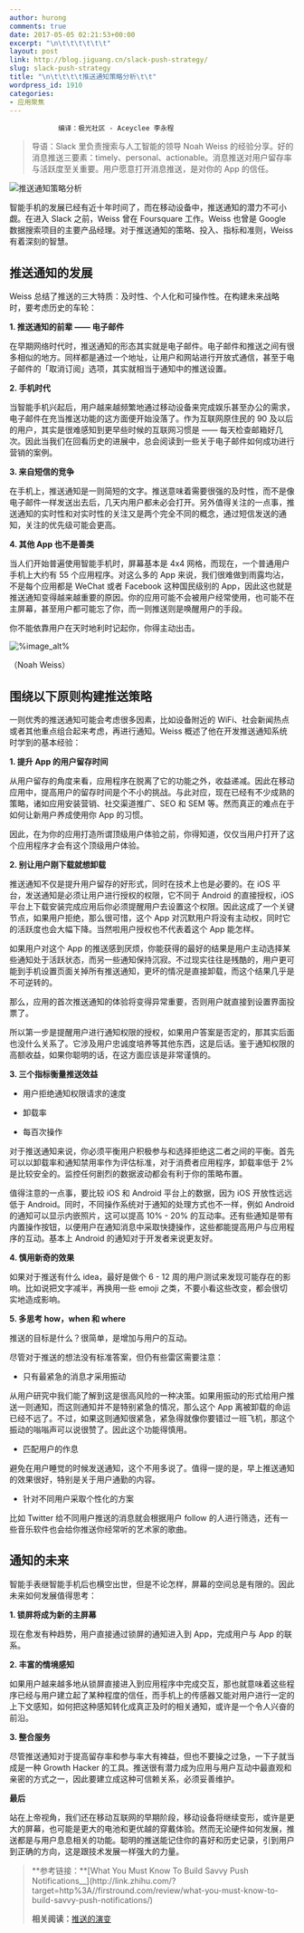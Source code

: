 ```yaml
---
author: hurong
comments: true
date: 2017-05-05 02:21:53+00:00
excerpt: "\n\t\t\t\t\t\t"
layout: post
link: http://blog.jiguang.cn/slack-push-strategy/
slug: slack-push-strategy
title: "\n\t\t\t\t推送通知策略分析\t\t"
wordpress_id: 1910
categories:
- 应用聚焦
---
```



				编译：极光社区 - Aceyclee 李永程


<blockquote>导语：Slack 里负责搜索与人工智能的领导 Noah Weiss 的经验分享。好的消息推送三要素：timely、personal、actionable。消息推送对用户留存率与活跃度至关重要。用户愿意打开消息推送，是对你的 App 的信任。</blockquote>


![推送通知策略分析](/images/2017/05/v2-91103d1ea40ea9906c5695bc9de8dfdf_r.jpg)

智能手机的发展已经有近十年时间了，而在移动设备中，推送通知的潜力不可小觑。在进入 Slack 之前，Weiss 曾在 Foursquare 工作。Weiss 也曾是 Google 数据搜索项目的主要产品经理。对于推送通知的策略、投入、指标和准则，Weiss 有着深刻的智慧。


## **推送通知的发展**


Weiss 总结了推送的三大特质：及时性、个人化和可操作性。在构建未来战略时，要考虑历史的车轮：

**1. 推送通知的前辈 —— 电子邮件**

在早期网络时代时，推送通知的形态其实就是电子邮件。电子邮件和推送之间有很多相似的地方。同样都是通过一个地址，让用户和网站进行开放式通信，甚至于电子邮件的「取消订阅」选项，其实就相当于通知中的推送设置。

**2. 手机时代**

当智能手机兴起后，用户越来越频繁地通过移动设备来完成娱乐甚至办公的需求，电子邮件在充当推送功能的这方面便开始没落了。作为互联网原住民的 90 及以后的用户，其实是很难感知到更早些时候的互联网习惯是 —— 每天检查邮箱好几次。因此当我们在回看历史的进展中，总会阅读到一些关于电子邮件如何成功进行营销的案例。

**3. 来自短信的竞争**

在手机上，推送通知是一则简短的文字。推送意味着需要很强的及时性，而不是像电子邮件一样发送出去后，几天内用户都未必会打开。另外值得关注的一点事，推送通知的实时性和对实时性的关注又是两个完全不同的概念，通过短信发送的通知，关注的优先级可能会更高。

**4. 其他 App 也不是善类**

当人们开始普遍使用智能手机时，屏幕基本是 4x4 网格，而现在，一个普通用户手机上大约有 55 个应用程序。对这么多的 App 来说，我们很难做到雨露均沾，不是每个应用都是 WeChat 或者 Facebook 这种国民级别的 App，因此这也就是推送通知变得越来越重要的原因。你的应用可能不会被用户经常使用，也可能不在主屏幕，甚至用户都可能忘了你，而一则推送则是唤醒用户的手段。

你不能依靠用户在天时地利时记起你，你得主动出击。

![%image_alt%](/images/2017/05/v2-58e4d76a8b56ee8e241f7fe9583eeaa5_b.jpg)

（Noah Weiss）


## **围绕以下原则构建推送策略**


一则优秀的推送通知可能会考虑很多因素，比如设备附近的 WiFi、社会新闻热点或者其他重点组合起来考虑，再进行通知。Weiss 概述了他在开发推送通知系统时学到的基本经验：

**1. 提升 App 的用户留存时间**

从用户留存的角度来看，应用程序在脱离了它的功能之外，收益递减。因此在移动应用中，提高用户的留存时间是个不小的挑战。与此对应，现在已经有不少成熟的策略，诸如应用安装营销、社交渠道推广、SEO 和 SEM 等。然而真正的难点在于如何让新用户养成使用你 App 的习惯。

因此，在为你的应用打造所谓顶级用户体验之前，你得知道，仅仅当用户打开了这个应用程序才会有这个顶级用户体验。

**2. 别让用户刚下载就想卸载**

推送通知不仅是提升用户留存的好形式，同时在技术上也是必要的。在 iOS 平台，发送通知是必须让用户进行授权的权限，它不同于 Android 的直接授权，iOS 平台上下载安装完成应用后你必须提醒用户去设置这个权限。因此这成了一个关键节点，如果用户拒绝，那么很可惜，这个 App 对沉默用户将没有主动权，同时它的活跃度也会大幅下降。当然啦用户授权也不代表着这个 App 能怎样。

如果用户对这个 App 的推送感到厌烦，你能获得的最好的结果是用户主动选择某些通知处于活跃状态，而另一些通知保持沉寂。不过现实往往是残酷的，用户更可能到手机设置页面关掉所有推送通知，更坏的情况是直接卸载，而这个结果几乎是不可逆转的。

那么，应用的首次推送通知的体验将变得异常重要，否则用户就直接到设置界面投票了。

所以第一步是提醒用户进行通知权限的授权，如果用户答案是否定的，那其实后面也没什么关系了。它涉及用户忠诚度培养等其他东西，这是后话。鉴于通知权限的高额收益，如果你聪明的话，在这方面应该是非常谨慎的。

**3. 三个指标衡量推送效益**



	
  * 用户拒绝通知权限请求的速度

	
  * 卸载率

	
  * 每百次操作


对于推送通知来说，你必须平衡用户积极参与和选择拒绝这二者之间的平衡。首先可以以卸载率和通知禁用率作为评估标准，对于消费者应用程序，卸载率低于 2% 是比较安全的。监控任何剧烈的数据波动都会有利于你的策略布置。

值得注意的一点事，要比较 iOS 和 Android 平台上的数据，因为 iOS 开放性远远低于 Android。同时，不同操作系统对于通知的处理方式也不一样，例如 Android 的通知可以显示内嵌照片，这可以提高 10% - 20% 的互动率。还有些通知是带有内置操作按钮，以便用户在通知消息中采取快捷操作，这些都能提高用户与应用程序的互动。基本上 Android 的通知对于开发者来说更友好。

**4. 慎用新奇的效果**

如果对于推送有什么 idea，最好是做个 6 - 12 周的用户测试来发现可能存在的影响。比如说把文字减半，再换用一些 emoji 之类，不要小看这些改变，都会很切实地造成影响。

**5. 多思考 how，when 和 where**

推送的目标是什么？很简单，是增加与用户的互动。

尽管对于推送的想法没有标准答案，但仍有些雷区需要注意：



	
  * 只有最紧急的消息才采用振动


从用户研究中我们能了解到这是很高风险的一种决策。如果用振动的形式给用户推送一则通知，而这则通知并不是特别紧急的情况，那么这个 App 离被卸载的命运已经不远了。不过，如果这则通知很紧急，紧急得就像你要错过一班飞机，那这个振动的嗡嗡声可以说很赞了。因此这个功能得慎用。

	
  * 匹配用户的作息


避免在用户睡觉的时候发送通知，这个不用多说了。值得一提的是，早上推送通知的效果很好，特别是关于用户通勤的内容。

	
  * 针对不同用户采取个性化的方案


比如 Twitter 给不同用户推送的消息就会根据用户 follow 的人进行筛选，还有一些音乐软件也会给你推送你经常听的艺术家的歌曲。


## **通知的未来**


智能手表继智能手机后也横空出世，但是不论怎样，屏幕的空间总是有限的。因此未来如何发展值得思考：

**1. 锁屏将成为新的主屏幕**

现在愈发有种趋势，用户直接通过锁屏的通知进入到 App，完成用户与 App 的联系。

**2. 丰富的情境感知**

如果用户越来越多地从锁屏直接进入到应用程序中完成交互，那也就意味着这些程序已经与用户建立起了某种程度的信任，而手机上的传感器又能对用户进行一定的上下文感知，如何把这种感知转化成真正及时的相关通知，或许是一个令人兴奋的前沿。

**3. 整合服务**

尽管推送通知对于提高留存率和参与率大有裨益，但也不要操之过急，一下子就当成是一种 Growth Hacker 的工具。推送很有潜力成为应用与用户互动中最直观和亲密的方式之一，因此要建立成这种可信赖关系，必须妥善维护。

**最后**

站在上帝视角，我们还在移动互联网的早期阶段，移动设备将继续变形，或许是更大的屏幕，也可能是更大的电池和更优越的穿戴体验。然而无论硬件如何发展，推送都是与用户息息相关的功能。聪明的推送能记住你的喜好和历史记录，引到用户到正确的方向，这是跟技术发展一样强大的力量。


<blockquote>**参考链接：**[What You Must Know To Build Savvy Push Notifications__](http://link.zhihu.com/?target=http%3A//firstround.com/review/what-you-must-know-to-build-savvy-push-notifications/)

**相关阅读：**[推送的演变](https://zhuanlan.zhihu.com/p/26538642)</blockquote>




		
